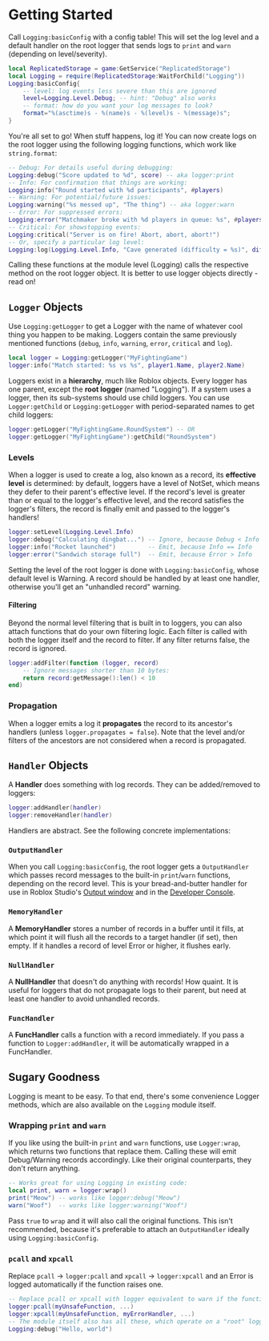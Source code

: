 # Getting Started

Call `Logging:basicConfig` with a config table! This will set the log level and a
default handler on the root logger that sends logs to `print` and `warn` (depending
on level/severity).

```lua
local ReplicatedStorage = game:GetService("ReplicatedStorage")
local Logging = require(ReplicatedStorage:WaitForChild("Logging"))
Logging:basicConfig{
	-- level: log events less severe than this are ignored
	level=Logging.Level.Debug; -- hint: "Debug" also works
	-- format: how do you want your log messages to look?
	format="%(asctime)s - %(name)s - %(level)s - %(message)s";
}
```

You're all set to go! When stuff happens, log it! You can now create logs on the
root logger using the following logging functions, which work like `string.format`:

```lua
-- Debug: For details useful during debugging:
Logging:debug("Score updated to %d", score) -- aka logger:print
-- Info: For confirmation that things are working:
Logging:info("Round started with %d participants", #players)
-- Warning: For potential/future issues:
Logging:warning("%s messed up", "The thing") -- aka logger:warn
-- Error: For suppressed errors:
Logging:error("Matchmaker broke with %d players in queue: %s", #players, error_message)
-- Critical: For showstopping events:
Logging:critical("Server is on fire! Abort, abort, abort!")
-- Or, specify a particular log level:
Logging:log(Logging.Level.Info, "Cave generated (difficulty = %s)", difficulty)
```

Calling these functions at the module level (Logging) calls the respective method
on the root logger object. It is better to use logger objects directly - read on!

## `Logger` Objects

Use `Logging:getLogger` to get a Logger with the name of whatever cool thing you
happen to be making. Loggers contain the same previously mentioned functions
(`debug`, `info`, `warning`, `error`, `critical` and `log`).

```lua
local logger = Logging:getLogger("MyFightingGame")
logger:info("Match started: %s vs %s", player1.Name, player2.Name)
```

Loggers exist in a **hierarchy**, much like Roblox objects. Every logger has one
parent, except the **root logger** (named "Logging"). If a system
uses a logger, then its sub-systems should use child loggers. You can use
`Logger:getChild` or `Logging:getLogger` with period-separated names to get
child loggers:

```lua
logger:getLogger("MyFightingGame.RoundSystem") -- OR
logger:getLogger("MyFightingGame"):getChild("RoundSystem")
```

### Levels

When a logger is used to create a log, also known as a record, its **effective level**
is determined: by default, loggers have a level of NotSet, which means they defer
to their parent's effective level. If the record's level is greater than or equal
to the logger's effective level, and the record satisfies the logger's filters,
the record is finally emit and passed to the logger's handlers!

```lua
logger:setLevel(Logging.Level.Info)
logger:debug("Calculating dingbat...") -- Ignore, because Debug < Info
logger:info("Rocket launched")         -- Emit, because Info == Info
logger:error("Sandwich storage full")  -- Emit, because Error > Info
```

Setting the level of the root logger is done with `Logging:basicConfig`, whose
default level is Warning. A record should be handled by at least one handler,
otherwise you'll get an "unhandled record" warning.

#### Filtering

Beyond the normal level filtering that is built in to loggers, you can also attach
functions that do your own filtering logic. Each filter is called with both the logger
itself and the record to filter. If any filter returns false, the record is ignored.

```lua
logger:addFilter(function (logger, record)
	-- Ignore messages shorter than 10 bytes:
	return record:getMessage():len() < 10
end)
```

### Propagation

When a logger emits a log it **propagates** the record to its ancestor's handlers
(unless `logger.propagates = false`). Note that the level and/or filters of the
ancestors are not considered when a record is propagated.

## `Handler` Objects

A **Handler** does something with log records. They can be added/removed to loggers:

```lua
logger:addHandler(handler)
logger:removeHandler(handler)
```

Handlers are abstract. See the following concrete implementations:

### `OutputHandler`

When you call `Logging:basicConfig`, the root logger gets a `OutputHandler` which
passes record messages to the built-in `print`/`warn` functions, depending on the
record level. This is your bread-and-butter handler for use in Roblox Studio's
[Output window](https://developer.roblox.com/en-us/articles/Debugging) and in
the [Developer Console](https://developer.roblox.com/en-us/articles/Developer-Console).

### `MemoryHandler`

A **MemoryHandler** stores a number of records in a buffer until it fills,
at which point it will flush all the records to a target handler (if set), then
empty. If it handles a record of level Error or higher, it flushes early.

### `NullHandler`

A **NullHandler** that doesn't do anything with records! How quaint. It is useful
for loggers that do not propagate logs to their parent, but need at least one handler
to avoid unhandled records.

### `FuncHandler`

A **FuncHandler** calls a function with a record immediately. If you pass a function
to `Logger:addHandler`, it will be automatically wrapped in a FuncHandler.

## Sugary Goodness

Logging is meant to be easy. To that end, there's some convenience Logger methods,
which are also available on the `Logging` module itself.

### Wrapping `print` and `warn`

If you like using the built-in `print` and `warn` functions, use `Logger:wrap`, which
returns two functions that replace them. Calling these will emit Debug/Warning records
accordingly. Like their original counterparts, they don't return anything.

```lua
-- Works great for using Logging in existing code:
local print, warn = logger:wrap()
print("Meow") -- works like logger:debug("Meow")
warn("Woof")  -- works like logger:warning("Woof")
```

Pass `true` to `wrap` and it will also call the original functions. This isn't recommended,
because it's preferable to attach an `OutputHandler` ideally using `Logging:basicConfig`.

### `pcall` and `xpcall`

Replace `pcall` &rarr; `logger:pcall` and `xpcall` &rarr; `logger:xpcall` and an
Error is logged automatically if the function raises one.

```lua
-- Replace pcall or xpcall with logger equivalent to warn if the function fails
logger:pcall(myUnsafeFunction, ...)
logger:xpcall(myUnsafeFunction, myErrorHandler, ...)
-- The module itself also has all these, which operate on a "root" logger:
Logging:debug("Hello, world")
```
